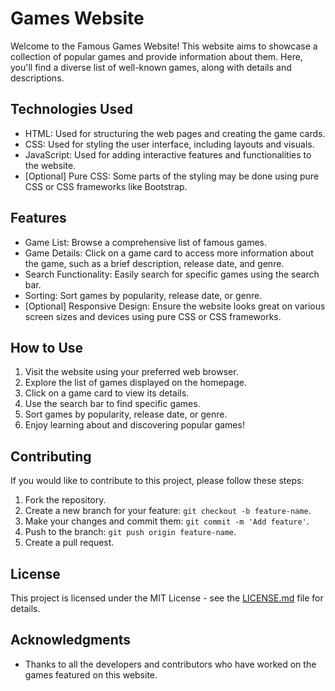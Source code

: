 # Games Website

Welcome to the Famous Games Website! This website aims to showcase a collection of popular games and provide information about them. Here, you'll find a diverse list of well-known games, along with details and descriptions.

## Technologies Used

- HTML: Used for structuring the web pages and creating the game cards.
- CSS: Used for styling the user interface, including layouts and visuals.
- JavaScript: Used for adding interactive features and functionalities to the website.
- [Optional] Pure CSS: Some parts of the styling may be done using pure CSS or CSS frameworks like Bootstrap.

## Features

- Game List: Browse a comprehensive list of famous games.
- Game Details: Click on a game card to access more information about the game, such as a brief description, release date, and genre.
- Search Functionality: Easily search for specific games using the search bar.
- Sorting: Sort games by popularity, release date, or genre.
- [Optional] Responsive Design: Ensure the website looks great on various screen sizes and devices using pure CSS or CSS frameworks.

## How to Use

1. Visit the website using your preferred web browser.
2. Explore the list of games displayed on the homepage.
3. Click on a game card to view its details.
4. Use the search bar to find specific games.
5. Sort games by popularity, release date, or genre.
6. Enjoy learning about and discovering popular games!

## Contributing

If you would like to contribute to this project, please follow these steps:

1. Fork the repository.
2. Create a new branch for your feature: `git checkout -b feature-name`.
3. Make your changes and commit them: `git commit -m 'Add feature'`.
4. Push to the branch: `git push origin feature-name`.
5. Create a pull request.

## License

This project is licensed under the MIT License - see the [LICENSE.md](LICENSE.md) file for details.

## Acknowledgments

- Thanks to all the developers and contributors who have worked on the games featured on this website.
